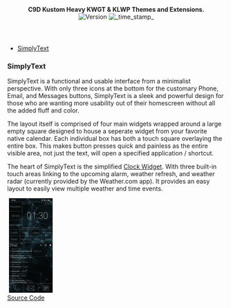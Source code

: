<head>
<link rel="stylesheet" href="README_style.css">
</head>

<header>
  <div align="center">
    <strong>C9D Kustom Heavy KWGT & KLWP Themes and Extensions.</strong>
  </div>
  <div align="center">
    <!-- Version -->
      <img src="https://img.shields.io/badge/Version-v1.0-blue?style=flat-square"
        alt="Version" />
    <!-- Last Updated -->
      <img src="https://img.shields.io/badge/Updated-May 28, 2022-green.svg?style=flat-square"
        alt="_time_stamp_" />
  </div>
</header>

<section>
  <nav>
    <ul>
      <li><a href="#">SimplyText</a></li>
    </ul>
  </nav>

  <article>
    <h1>SimplyText</h1>
    <p>SimplyText is a functional and usable interface from a minimalist perspective. With only three icons at the bottom for the customary Phone, Email, and Messages buttons, SimplyText is a sleek and powerful design for those who are wanting more usability out of their homescreen without all the added fluff and color.</p>
    <p>The layout itself is comprised of four main widgets wrapped around a large empty square designed to house a seperate widget from your favorite native calendar. Each individual box has both a touch square overlaying the entire box. This makes button presses quick and painless as the entire visible area, not just the text, will open a specified application / shortcut.</p>
    <div>
      <!-- <img src="https://github.com/Rescue9/KustomHeavy/blob/cd3e1242cd8be1c38e2c47e5fa0820506082dcc3/KWGT/C9D_SimplyText/C9D_SimplyText_Clock/preset_thumb_portrait.jpg?raw=true" width="20%"> -->
      <p>The heart of SimplyText is the simplified <a href="https://github.com/Rescue9/KustomHeavy/blob/cd3e1242cd8be1c38e2c47e5fa0820506082dcc3/KWGT/C9D_SimplyText/C9D_SimplyText_Clock">Clock Widget</a>. With three built-in touch areas linking to the upcoming alarm, weather refresh, and weather radar (currently provided by the Weather.com app). It provides an easy layout to easily view multiple weather and time events.
    </div>
  </article>
  <image>
    <img src="https://github.com/Rescue9/KustomHeavy/blob/cd3e1242cd8be1c38e2c47e5fa0820506082dcc3/KWGT/C9D_SimplyText/C9D_SimplyText_Overview.png?raw=true" width="20%" alt="SimplyText Overview"/>
  </image>
</section>

<footer>
  <a href="https://github.com/Rescue9/KustomHeavy">
    Source Code
  </a> 
</footer>
